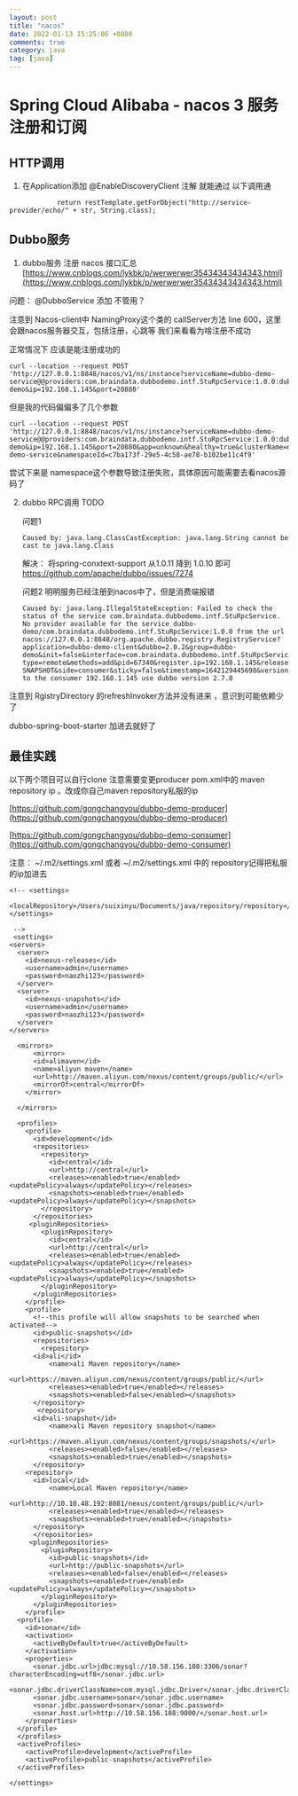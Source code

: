 ```yaml
---
layout: post
title: "nacos"
date: 2022-01-13 15:25:06 +0800
comments: true
category: java
tag: [java]
---
```




#  Spring Cloud Alibaba - nacos 3 服务注册和订阅


## HTTP调用

1. 在Application添加 @EnableDiscoveryClient 注解 就能通过 以下调用通

```
            return restTemplate.getForObject("http://service-provider/echo/" + str, String.class);

```



## Dubbo服务  
1. dubbo服务 注册  nacos 接口汇总 [https://www.cnblogs.com/lykbk/p/werwerwer35434343434343.html](https://www.cnblogs.com/lykbk/p/werwerwer35434343434343.html)

问题： @DubboService 添加 不管用？

注意到 Nacos-client中 NamingProxy这个类的 callServer方法 line 600，这里会跟nacos服务器交互，包括注册，心跳等
我们来看看为啥注册不成功

正常情况下 应该是能注册成功的

```
curl --location --request POST 'http://127.0.0.1:8848/nacos/v1/ns/instance?serviceName=dubbo-demo-service@@providers:com.braindata.dubbodemo.intf.StuRpcService:1.0.0:dubbo-demo&ip=192.168.1.145&port=20880'
```

但是我的代码偏偏多了几个参数
```
curl --location --request POST 'http://127.0.0.1:8848/nacos/v1/ns/instance?serviceName=dubbo-demo-service@@providers:com.braindata.dubbodemo.intf.StuRpcService:1.0.0:dubbo-demo&ip=192.168.1.145&port=20880&app=unknown&healthy=true&clusterName=null&enable=true&ephemeral=true&groupName=dubbo-demo-service&namespaceId=c7ba173f-29e5-4c58-ae78-b102be11c4f9'
```
尝试下来是 namespace这个参数导致注册失败，具体原因可能需要去看nacos源码了



2. dubbo RPC调用 TODO

   问题1 
	```
	Caused by: java.lang.ClassCastException: java.lang.String cannot be cast to java.lang.Class

	```
   解决： 将spring-conxtext-support 从1.0.11 降到 1.0.10 即可
   https://github.com/apache/dubbo/issues/7274


	问题2 明明服务已经注册到nacos中了，但是消费端报错
	
	```
	Caused by: java.lang.IllegalStateException: Failed to check the status of the service com.braindata.dubbodemo.intf.StuRpcService. No provider available for the service dubbo-demo/com.braindata.dubbodemo.intf.StuRpcService:1.0.0 from the url nacos://127.0.0.1:8848/org.apache.dubbo.registry.RegistryService?application=dubbo-demo-client&dubbo=2.0.2&group=dubbo-demo&init=false&interface=com.braindata.dubbodemo.intf.StuRpcService&metadata-type=remote&methods=add&pid=67340&register.ip=192.168.1.145&release=2.7.8&revision=0.0.1-SNAPSHOT&side=consumer&sticky=false&timestamp=1642129445698&version=1.0.0 to the consumer 192.168.1.145 use dubbo version 2.7.8
	
	```

注意到 RgistryDirectory 的refreshInvoker方法并没有进来 ，意识到可能依赖少了

dubbo-spring-boot-starter  加进去就好了


## 最佳实践
以下两个项目可以自行clone 注意需要变更producer pom.xml中的 maven repository ip 。改成你自己maven repository私服的ip

[https://github.com/gongchangyou/dubbo-demo-producer](https://github.com/gongchangyou/dubbo-demo-producer)

[https://github.com/gongchangyou/dubbo-demo-consumer](https://github.com/gongchangyou/dubbo-demo-consumer)


注意： ~/.m2/settings.xml 或者 ~/.m2/settings.xml 中的 repository记得把私服的ip加进去

```
<!-- <settings>
  <localRepository>/Users/suixinyu/Documents/java/repository/repository</localRepository>
</settings>

 -->
 <settings>
<servers>
  <server>
    <id>nexus-releases</id>
    <username>admin</username>
    <password>naozhi123</password>
  </server>
  <server>
    <id>nexus-snapshots</id>
    <username>admin</username>
    <password>naozhi123</password>
  </server>  
</servers>

  <mirrors>
      <mirror>
      <id>alimaven</id>
      <name>aliyun maven</name>
      <url>http://maven.aliyun.com/nexus/content/groups/public/</url>
      <mirrorOf>central</mirrorOf>        
    </mirror>
  
  </mirrors>
  
  <profiles>
    <profile>
      <id>development</id>
      <repositories>
        <repository>
          <id>central</id>
          <url>http://central</url>
          <releases><enabled>true</enabled><updatePolicy>always</updatePolicy></releases>
          <snapshots><enabled>true</enabled><updatePolicy>always</updatePolicy></snapshots>
        </repository>
      </repositories>
     <pluginRepositories>
        <pluginRepository>
          <id>central</id>
          <url>http://central</url>
          <releases><enabled>true</enabled><updatePolicy>always</updatePolicy></releases>
          <snapshots><enabled>true</enabled><updatePolicy>always</updatePolicy></snapshots>
        </pluginRepository>
      </pluginRepositories>
    </profile>
    <profile>
      <!--this profile will allow snapshots to be searched when activated-->
      <id>public-snapshots</id>
      <repositories>
        <repository>
      <id>ali</id>
          <name>ali Maven repository</name>
          <url>https://maven.aliyun.com/nexus/content/groups/public/</url>
          <releases><enabled>true</enabled></releases>
          <snapshots><enabled>false</enabled></snapshots>
      </repository>  
       <repository>
      <id>ali-snapshot</id>
          <name>ali Maven repository snapshot</name>
          <url>https://maven.aliyun.com/nexus/content/groups/snapshots/</url>
          <releases><enabled>false</enabled></releases>
          <snapshots><enabled>true</enabled></snapshots>
      </repository> 
    <repository>
      <id>local</id>
          <name>Local Maven repository</name>
          <url>http://10.10.48.192:8081/nexus/content/groups/public/</url>
          <releases><enabled>true</enabled></releases>
          <snapshots><enabled>true</enabled></snapshots>
      </repository>  
      </repositories>
     <pluginRepositories>
        <pluginRepository>
          <id>public-snapshots</id>
          <url>http://public-snapshots</url>
          <releases><enabled>false</enabled></releases>
          <snapshots><enabled>true</enabled><updatePolicy>always</updatePolicy></snapshots>
        </pluginRepository>
      </pluginRepositories>
    </profile>
  <profile>
    <id>sonar</id>
    <activation>
      <activeByDefault>true</activeByDefault>
    </activation>
    <properties>
      <sonar.jdbc.url>jdbc:mysql://10.58.156.108:3306/sonar?characterEncoding=utf8</sonar.jdbc.url>
      <sonar.jdbc.driverClassName>com.mysql.jdbc.Driver</sonar.jdbc.driverClassName>
      <sonar.jdbc.username>sonar</sonar.jdbc.username>
      <sonar.jdbc.password>sonar</sonar.jdbc.password>
      <sonar.host.url>http://10.58.156.108:9000/</sonar.host.url>
    </properties>
  </profile>
  </profiles>
  <activeProfiles>
    <activeProfile>development</activeProfile>
    <activeProfile>public-snapshots</activeProfile>
  </activeProfiles>

</settings>

```


